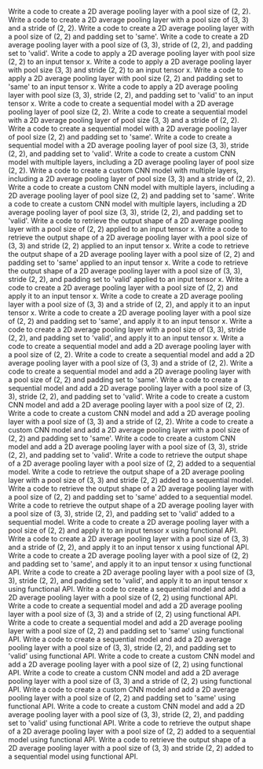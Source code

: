 Write a code to create a 2D average pooling layer with a pool size of (2, 2).
Write a code to create a 2D average pooling layer with a pool size of (3, 3) and a stride of (2, 2).
Write a code to create a 2D average pooling layer with a pool size of (2, 2) and padding set to 'same'.
Write a code to create a 2D average pooling layer with a pool size of (3, 3), stride of (2, 2), and padding set to 'valid'.
Write a code to apply a 2D average pooling layer with pool size (2, 2) to an input tensor x.
Write a code to apply a 2D average pooling layer with pool size (3, 3) and stride (2, 2) to an input tensor x.
Write a code to apply a 2D average pooling layer with pool size (2, 2) and padding set to 'same' to an input tensor x.
Write a code to apply a 2D average pooling layer with pool size (3, 3), stride (2, 2), and padding set to 'valid' to an input tensor x.
Write a code to create a sequential model with a 2D average pooling layer of pool size (2, 2).
Write a code to create a sequential model with a 2D average pooling layer of pool size (3, 3) and a stride of (2, 2).
Write a code to create a sequential model with a 2D average pooling layer of pool size (2, 2) and padding set to 'same'.
Write a code to create a sequential model with a 2D average pooling layer of pool size (3, 3), stride (2, 2), and padding set to 'valid'.
Write a code to create a custom CNN model with multiple layers, including a 2D average pooling layer of pool size (2, 2).
Write a code to create a custom CNN model with multiple layers, including a 2D average pooling layer of pool size (3, 3) and a stride of (2, 2).
Write a code to create a custom CNN model with multiple layers, including a 2D average pooling layer of pool size (2, 2) and padding set to 'same'.
Write a code to create a custom CNN model with multiple layers, including a 2D average pooling layer of pool size (3, 3), stride (2, 2), and padding set to 'valid'.
Write a code to retrieve the output shape of a 2D average pooling layer with a pool size of (2, 2) applied to an input tensor x.
Write a code to retrieve the output shape of a 2D average pooling layer with a pool size of (3, 3) and stride (2, 2) applied to an input tensor x.
Write a code to retrieve the output shape of a 2D average pooling layer with a pool size of (2, 2) and padding set to 'same' applied to an input tensor x.
Write a code to retrieve the output shape of a 2D average pooling layer with a pool size of (3, 3), stride (2, 2), and padding set to 'valid' applied to an input tensor x.
Write a code to create a 2D average pooling layer with a pool size of (2, 2) and apply it to an input tensor x.
Write a code to create a 2D average pooling layer with a pool size of (3, 3) and a stride of (2, 2), and apply it to an input tensor x.
Write a code to create a 2D average pooling layer with a pool size of (2, 2) and padding set to 'same', and apply it to an input tensor x.
Write a code to create a 2D average pooling layer with a pool size of (3, 3), stride (2, 2), and padding set to 'valid', and apply it to an input tensor x.
Write a code to create a sequential model and add a 2D average pooling layer with a pool size of (2, 2).
Write a code to create a sequential model and add a 2D average pooling layer with a pool size of (3, 3) and a stride of (2, 2).
Write a code to create a sequential model and add a 2D average pooling layer with a pool size of (2, 2) and padding set to 'same'.
Write a code to create a sequential model and add a 2D average pooling layer with a pool size of (3, 3), stride (2, 2), and padding set to 'valid'.
Write a code to create a custom CNN model and add a 2D average pooling layer with a pool size of (2, 2).
Write a code to create a custom CNN model and add a 2D average pooling layer with a pool size of (3, 3) and a stride of (2, 2).
Write a code to create a custom CNN model and add a 2D average pooling layer with a pool size of (2, 2) and padding set to 'same'.
Write a code to create a custom CNN model and add a 2D average pooling layer with a pool size of (3, 3), stride (2, 2), and padding set to 'valid'.
Write a code to retrieve the output shape of a 2D average pooling layer with a pool size of (2, 2) added to a sequential model.
Write a code to retrieve the output shape of a 2D average pooling layer with a pool size of (3, 3) and stride (2, 2) added to a sequential model.
Write a code to retrieve the output shape of a 2D average pooling layer with a pool size of (2, 2) and padding set to 'same' added to a sequential model.
Write a code to retrieve the output shape of a 2D average pooling layer with a pool size of (3, 3), stride (2, 2), and padding set to 'valid' added to a sequential model.
Write a code to create a 2D average pooling layer with a pool size of (2, 2) and apply it to an input tensor x using functional API.
Write a code to create a 2D average pooling layer with a pool size of (3, 3) and a stride of (2, 2), and apply it to an input tensor x using functional API.
Write a code to create a 2D average pooling layer with a pool size of (2, 2) and padding set to 'same', and apply it to an input tensor x using functional API.
Write a code to create a 2D average pooling layer with a pool size of (3, 3), stride (2, 2), and padding set to 'valid', and apply it to an input tensor x using functional API.
Write a code to create a sequential model and add a 2D average pooling layer with a pool size of (2, 2) using functional API.
Write a code to create a sequential model and add a 2D average pooling layer with a pool size of (3, 3) and a stride of (2, 2) using functional API.
Write a code to create a sequential model and add a 2D average pooling layer with a pool size of (2, 2) and padding set to 'same' using functional API.
Write a code to create a sequential model and add a 2D average pooling layer with a pool size of (3, 3), stride (2, 2), and padding set to 'valid' using functional API.
Write a code to create a custom CNN model and add a 2D average pooling layer with a pool size of (2, 2) using functional API.
Write a code to create a custom CNN model and add a 2D average pooling layer with a pool size of (3, 3) and a stride of (2, 2) using functional API.
Write a code to create a custom CNN model and add a 2D average pooling layer with a pool size of (2, 2) and padding set to 'same' using functional API.
Write a code to create a custom CNN model and add a 2D average pooling layer with a pool size of (3, 3), stride (2, 2), and padding set to 'valid' using functional API.
Write a code to retrieve the output shape of a 2D average pooling layer with a pool size of (2, 2) added to a sequential model using functional API.
Write a code to retrieve the output shape of a 2D average pooling layer with a pool size of (3, 3) and stride (2, 2) added to a sequential model using functional API.